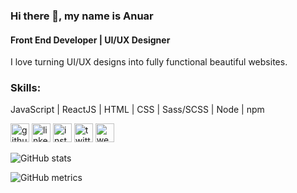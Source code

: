 ### Hi there 👋, my name is Anuar
#### Front End Developer | UI/UX Designer
I love turning UI/UX designs into fully functional beautiful websites.

### Skills: 
JavaScript | ReactJS | HTML | CSS | Sass/SCSS | Node | npm



[<img src='https://cdn.jsdelivr.net/npm/simple-icons@3.0.1/icons/github.svg' alt='github' height='30'>](https://github.com/anuarshaidenov)    [<img src='https://cdn.jsdelivr.net/npm/simple-icons@3.0.1/icons/linkedin.svg' alt='linkedin' height='30'>](https://www.linkedin.com/in/anuar-shaidenov-365a951b8/)   [<img src='https://cdn.jsdelivr.net/npm/simple-icons@3.0.1/icons/instagram.svg' alt='instagram' height='30'>](https://www.instagram.com/044anuar/)    [<img src='https://cdn.jsdelivr.net/npm/simple-icons@3.0.1/icons/twitter.svg' alt='twitter' height='30'>](https://twitter.com/anuarnyi)    [<img src='https://cdn.jsdelivr.net/npm/simple-icons@3.0.1/icons/icloud.svg' alt='website' height='30'>](https://anuarshaidenov.github.io/portfolio/)  

![GitHub stats](https://github-readme-stats.vercel.app/api?username=anuarshaidenov&show_icons=true)  

![GitHub metrics](https://metrics.lecoq.io/anuarshaidenov)  
